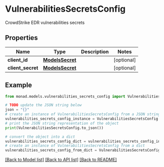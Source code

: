 # VulnerabilitiesSecretsConfig

CrowdStrike EDR vulnerabilities secrets

## Properties

Name | Type | Description | Notes
------------ | ------------- | ------------- | -------------
**client_id** | [**ModelsSecret**](ModelsSecret.md) |  | [optional] 
**client_secret** | [**ModelsSecret**](ModelsSecret.md) |  | [optional] 

## Example

```python
from monad.models.vulnerabilities_secrets_config import VulnerabilitiesSecretsConfig

# TODO update the JSON string below
json = "{}"
# create an instance of VulnerabilitiesSecretsConfig from a JSON string
vulnerabilities_secrets_config_instance = VulnerabilitiesSecretsConfig.from_json(json)
# print the JSON string representation of the object
print(VulnerabilitiesSecretsConfig.to_json())

# convert the object into a dict
vulnerabilities_secrets_config_dict = vulnerabilities_secrets_config_instance.to_dict()
# create an instance of VulnerabilitiesSecretsConfig from a dict
vulnerabilities_secrets_config_from_dict = VulnerabilitiesSecretsConfig.from_dict(vulnerabilities_secrets_config_dict)
```
[[Back to Model list]](../README.md#documentation-for-models) [[Back to API list]](../README.md#documentation-for-api-endpoints) [[Back to README]](../README.md)



